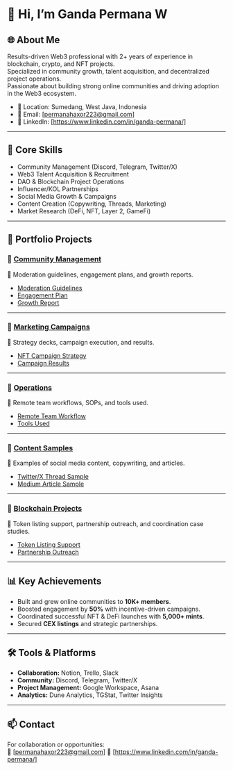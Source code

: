 # 👋 Hi, I’m Ganda Permana W

## 🌐 About Me

Results-driven Web3 professional with 2+ years of experience in blockchain, crypto, and NFT projects.  
Specialized in community growth, talent acquisition, and decentralized project operations.  
Passionate about building strong online communities and driving adoption in the Web3 ecosystem.  

- 📍 Location: Sumedang, West Java, Indonesia  
- 📧 Email: [permanahaxor223@gmail.com]
- 💼 LinkedIn: [https://www.linkedin.com/in/ganda-permana/]

---

## 🚀 Core Skills

- Community Management (Discord, Telegram, Twitter/X)  
- Web3 Talent Acquisition & Recruitment  
- DAO & Blockchain Project Operations  
- Influencer/KOL Partnerships  
- Social Media Growth & Campaigns  
- Content Creation (Copywriting, Threads, Marketing)  
- Market Research (DeFi, NFT, Layer 2, GameFi)  

---

## 📂 Portfolio Projects

### 🔹 [Community Management](./community-management)

📌 Moderation guidelines, engagement plans, and growth reports.

- [Moderation Guidelines](./community-management/moderation-guidelines.md)  
- [Engagement Plan](./community-management/engagement-plan.md)  
- [Growth Report](./community-management/growth-report.md)  

---

### 🔹 [Marketing Campaigns](./marketing-campaigns)

📌 Strategy decks, campaign execution, and results.

- [NFT Campaign Strategy](./marketing-campaigns/campaign-strategy-nft.md)  
- [Campaign Results](./marketing-campaigns/results-campaign-nft.md)  

---

### 🔹 [Operations](./operations)

📌 Remote team workflows, SOPs, and tools used.

- [Remote Team Workflow](./operations/workflow-remote-teams.md)  
- [Tools Used](./operations/tools-used.md)  

---

### 🔹 [Content Samples](./content-samples)

📌 Examples of social media content, copywriting, and articles.

- [Twitter/X Thread Sample](./content-samples/twitter-thread-sample.md)
- [Medium Article Sample](./content-samples/medium-article-sample.md)  

---

### 🔹 [Blockchain Projects](./blockchain-projects)

📌 Token listing support, partnership outreach, and coordination case studies.  

- [Token Listing Support](./blockchain-projects/token-listing-support.md)  
- [Partnership Outreach](./blockchain-projects/partnership-outreach.md)  

---

## 📊 Key Achievements

- Built and grew online communities to **10K+ members**.  
- Boosted engagement by **50%** with incentive-driven campaigns.  
- Coordinated successful NFT & DeFi launches with **5,000+ mints**.  
- Secured **CEX listings** and strategic partnerships.  

---

## 🛠 Tools & Platforms

- **Collaboration:** Notion, Trello, Slack  
- **Community:** Discord, Telegram, Twitter/X  
- **Project Management:** Google Workspace, Asana  
- **Analytics:** Dune Analytics, TGStat, Twitter Insights  

---

## 📫 Contact

For collaboration or opportunities:  
📧 [permanahaxor223@gmail.com]
🔗 [https://www.linkedin.com/in/ganda-permana/]
